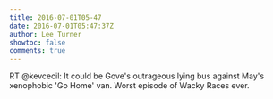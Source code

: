 ```yaml
---
title: 2016-07-01T05-47
date: 2016-07-01T05:47:37Z
author: Lee Turner
showtoc: false
comments: true
---
```


RT @kevcecil: It could be Gove's outrageous lying bus against May's xenophobic 'Go Home' van. Worst episode of Wacky Races ever.

